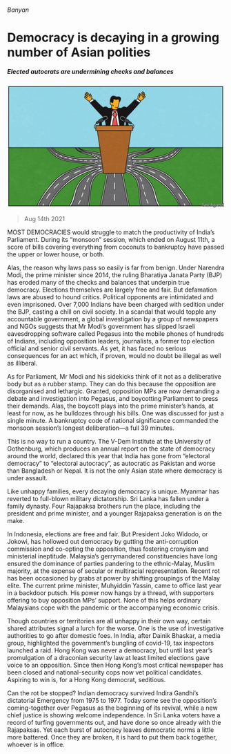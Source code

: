###### Banyan

# Democracy is decaying in a growing number of Asian polities 

##### Elected autocrats are undermining checks and balances 

![image](images/20210814_ASD001_0.jpg) 

> Aug 14th 2021 

MOST DEMOCRACIES would struggle to match the productivity of India’s Parliament. During its “monsoon” session, which ended on August 11th, a score of bills covering everything from coconuts to bankruptcy have passed the upper or lower house, or both.

Alas, the reason why laws pass so easily is far from benign. Under Narendra Modi, the prime minister since 2014, the ruling Bharatiya Janata Party (BJP) has eroded many of the checks and balances that underpin true democracy. Elections themselves are largely free and fair. But defamation laws are abused to hound critics. Political opponents are intimidated and even imprisoned. Over 7,000 Indians have been charged with sedition under the BJP, casting a chill on civil society. In a scandal that would topple any accountable government, a global investigation by a group of newspapers and NGOs suggests that Mr Modi’s government has slipped Israeli eavesdropping software called Pegasus into the mobile phones of hundreds of Indians, including opposition leaders, journalists, a former top election official and senior civil servants. As yet, it has faced no serious consequences for an act which, if proven, would no doubt be illegal as well as illiberal.


As for Parliament, Mr Modi and his sidekicks think of it not as a deliberative body but as a rubber stamp. They can do this because the opposition are disorganised and lethargic. Granted, opposition MPs are now demanding a debate and investigation into Pegasus, and boycotting Parliament to press their demands. Alas, the boycott plays into the prime minister’s hands, at least for now, as he bulldozes through his bills. One was discussed for just a single minute. A bankruptcy code of national significance commanded the monsoon session’s longest deliberation—a full 39 minutes.

This is no way to run a country. The V-Dem Institute at the University of Gothenburg, which produces an annual report on the state of democracy around the world, declared this year that India has gone from “electoral democracy” to “electoral autocracy”, as autocratic as Pakistan and worse than Bangladesh or Nepal. It is not the only Asian state where democracy is under assault.

Like unhappy families, every decaying democracy is unique. Myanmar has reverted to full-blown military dictatorship. Sri Lanka has fallen under a family dynasty. Four Rajapaksa brothers run the place, including the president and prime minister, and a younger Rajapaksa generation is on the make.

In Indonesia, elections are free and fair. But President Joko Widodo, or Jokowi, has hollowed out democracy by gutting the anti-corruption commission and co-opting the opposition, thus fostering cronyism and ministerial ineptitude. Malaysia’s gerrymandered constituencies have long ensured the dominance of parties pandering to the ethnic-Malay, Muslim majority, at the expense of secular or multiracial representation. Recent rot has been occasioned by grabs at power by shifting groupings of the Malay elite. The current prime minister, Muhyiddin Yassin, came to office last year in a backdoor putsch. His power now hangs by a thread, with supporters offering to buy opposition MPs’ support. None of this helps ordinary Malaysians cope with the pandemic or the accompanying economic crisis.

Though countries or territories are all unhappy in their own way, certain shared attributes signal a lurch for the worse. One is the use of investigative authorities to go after domestic foes. In India, after Dainik Bhaskar, a media group, highlighted the government’s bungling of covid-19, tax inspectors launched a raid. Hong Kong was never a democracy, but until last year’s promulgation of a draconian security law at least limited elections gave voice to an opposition. Since then Hong Kong’s most critical newspaper has been closed and national-security cops now vet political candidates. Aspiring to win is, for a Hong Kong democrat, seditious.

Can the rot be stopped? Indian democracy survived Indira Gandhi’s dictatorial Emergency from 1975 to 1977. Today some see the opposition’s coming-together over Pegasus as the beginning of its revival, while a new chief justice is showing welcome independence. In Sri Lanka voters have a record of turfing governments out, and have done so once already with the Rajapaksas. Yet each burst of autocracy leaves democratic norms a little more battered. Once they are broken, it is hard to put them back together, whoever is in office.

